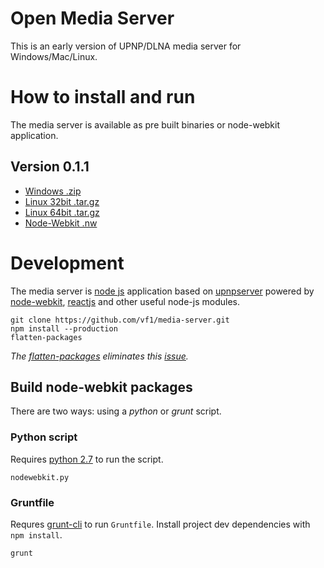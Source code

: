 Open Media Server
=================
This is an early version of UPNP/DLNA media server for Windows/Mac/Linux.


How to install and run
======================
The media server is available as pre built binaries or node-webkit application.

Version 0.1.1
-------------

* [Windows .zip](https://github.com/vf1/media-server/releases/download/v0.1.1/open-media-server-0.1.1-x86.zip)
* [Linux 32bit .tar.gz](https://github.com/vf1/media-server/releases/download/v0.1.1/open-media-server-0.1.1-ia32.tar.gz)
* [Linux 64bit .tar.gz](https://github.com/vf1/media-server/releases/download/v0.1.1/open-media-server-0.1.1-x64.tar.gz)
* [Node-Webkit .nw](https://github.com/vf1/media-server/releases/download/v0.1.1/open-media-server-0.1.1.nw)


Development
===========
The media server is [node js](http://nodejs.org/) application based on [upnpserver](https://github.com/oeuillot/upnpserver) powered by [node-webkit](https://github.com/rogerwang/node-webkit), [reactjs](http://reactjs.org) and other useful node-js modules.

    git clone https://github.com/vf1/media-server.git
    npm install --production
    flatten-packages

*The [flatten-packages](https://github.com/arifsetiawan/flatten) eliminates this [issue](http://stackoverflow.com/questions/13318364/how-to-deploy-node-js-application-with-deep-node-modules-structure-on-windows).*

Build node-webkit packages
--------------------------

There are two ways: using a *python* or *grunt* script.

### Python script

Requires [python 2.7](http://www.python.org/) to run the script.

    nodewebkit.py

### Gruntfile

Requres [grunt-cli](http://gruntjs.com/getting-started) to run ```Gruntfile```. Install project dev dependencies with ```npm install```.

    grunt